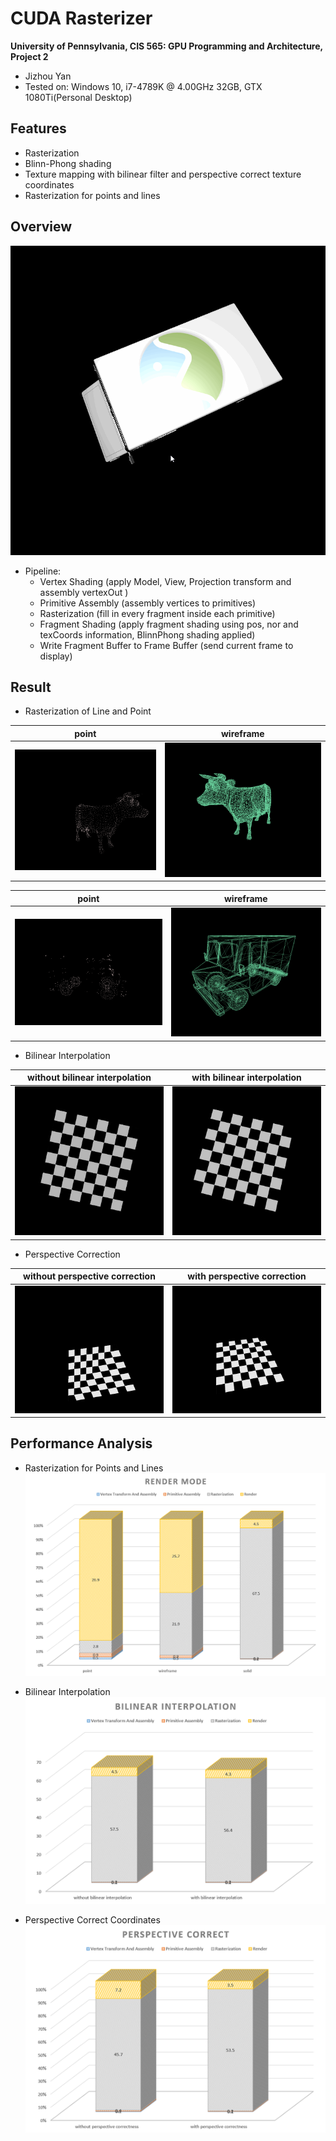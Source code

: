 CUDA Rasterizer
===============

**University of Pennsylvania, CIS 565: GPU Programming and Architecture, Project 2**

* Jizhou Yan
* Tested on: Windows 10, i7-4789K @ 4.00GHz 32GB, GTX 1080Ti(Personal Desktop)

## Features
* Rasterization
* Blinn-Phong shading
* Texture mapping with bilinear filter and perspective correct texture coordinates
* Rasterization for points and lines 

## Overview

![overview](img/1.gif)

  * Pipeline: 
	* Vertex Shading (apply Model, View, Projection transform and assembly vertexOut )
	* Primitive Assembly (assembly vertices to primitives)
	* Rasterization (fill in every fragment inside each primitive)
	* Fragment Shading (apply fragment shading using pos, nor and texCoords information, BlinnPhong shading applied)
	* Write Fragment Buffer to Frame Buffer (send current frame to display)

## Result

  * Rasterization of Line and Point

|point|wireframe|
|----|----|
|![](img/cowpoint.png)|![](img/cowline.png)|

|point|wireframe|
|----|----|
|![](img/chunkpoint.png)|![](img/chunkline.PNG)|

  * Bilinear Interpolation

|without bilinear interpolation|with bilinear interpolation|
|----|----|
|![](img/checkwithnobin.png)|![](img/checkwithbin.png)|

  * Perspective Correction

|without perspective correction|with perspective correction|
|----|----|
|![](img/withoutPerspectiveCorrectness.PNG)|![](img/withPerspectiveCorrectness.PNG)|

## Performance Analysis
  * Rasterization for Points and Lines
      ![](img/pa1.png)
      
  * Bilinear Interpolation
      ![](img/pa2.png)
      
  * Perspective Correct Coordinates
      ![](img/pa3.png)
